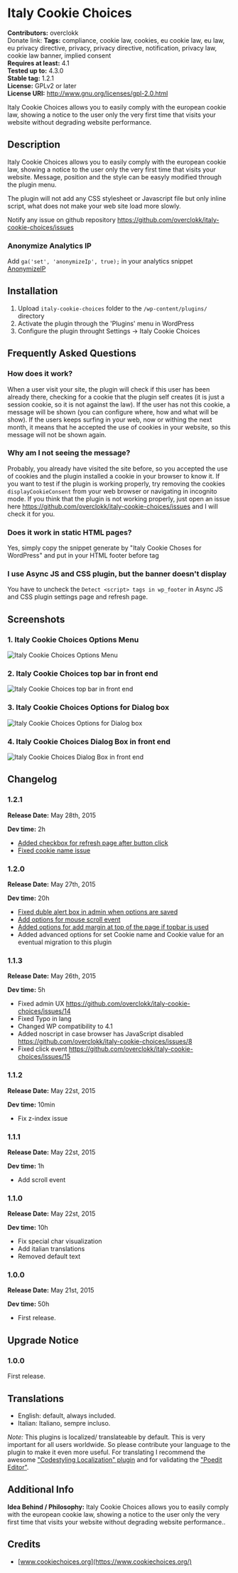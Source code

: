 # Italy Cookie Choices #
**Contributors:** overclokk  
Donate link: 
**Tags:** compliance, cookie law, cookies, eu cookie law, eu law, eu privacy directive, privacy, privacy directive, notification, privacy law, cookie law banner, implied consent  
**Requires at least:** 4.1  
**Tested up to:** 4.3.0  
**Stable tag:** 1.2.1  
**License:** GPLv2 or later  
**License URI:** http://www.gnu.org/licenses/gpl-2.0.html  

Italy Cookie Choices allows you to easily comply with the european cookie law, showing
a notice to the user only the very first time that visits your website without degrading website performance.

## Description ##

Italy Cookie Choices allows you to easily comply with the european cookie law, showing
a notice to the user only the very first time that visits your website.
Message, position and the style can be easyly modified through the plugin menu. 

The plugin will not add any CSS stylesheet or Javascript file but only inline script, what does not make your web site load more slowly.

Notify any issue on github repository https://github.com/overclokk/italy-cookie-choices/issues

### Anonymize Analytics IP ###

Add `ga('set', 'anonymizeIp', true);` in your analytics snippet [AnonymizeIP](https://developers.google.com/analytics/devguides/collection/analyticsjs/field-reference#anonymizeIp)

## Installation ##

1. Upload `italy-cookie-choices` folder to the `/wp-content/plugins/` directory
2. Activate the plugin through the 'Plugins' menu in WordPress
3. Configure the plugin throught Settings -> Italy Cookie Choices

## Frequently Asked Questions ##

### How does it work? ###

When a user visit your site, the plugin will check if this user has been already there, checking for a cookie that the plugin self creates (it is just a session cookie, so it is not against the law). If the user has not this cookie, a message will be shown (you can configure where, how and what will be show). If the users keeps surfing in your web, now or withing the next month, it means that he accepted the use of cookies in your website, so this message
will not be shown again.

### Why am I not seeing the message? ###

Probably, you already have visited the site before, so you accepted the use of cookies and the plugin installed a cookie in your browser to know it. If you want to test if the plugin is working properly, try removing the cookies `displayCookieConsent` from your web browser or navigating in incognito mode. If you think that the plugin is not working properly, just open an issue here https://github.com/overclokk/italy-cookie-choices/issues and I will check it for you.

### Does it work in static HTML pages? ###

Yes, simply copy the snippet generate by "Italy Cookie Choses for WordPress" and put in your HTML footer before </body> tag

### I use Async JS and CSS plugin, but the banner doesn't display ###

You have to uncheck the `Detect <script> tags in wp_footer` in Async JS and CSS plugin settings page and refresh page.

## Screenshots ##

### 1. Italy Cookie Choices Options Menu ###
![Italy Cookie Choices Options Menu](http://s.wordpress.org/extend/plugins/italy-cookie-choices/screenshot-1.png)

### 2. Italy Cookie Choices top bar in front end ###
![Italy Cookie Choices top bar in front end](http://s.wordpress.org/extend/plugins/italy-cookie-choices/screenshot-2.png)

### 3. Italy Cookie Choices Options for Dialog box ###
![Italy Cookie Choices Options for Dialog box](http://s.wordpress.org/extend/plugins/italy-cookie-choices/screenshot-3.png)

### 4. Italy Cookie Choices Dialog Box in front end ###
![Italy Cookie Choices Dialog Box in front end](http://s.wordpress.org/extend/plugins/italy-cookie-choices/screenshot-4.png)


## Changelog ##

### 1.2.1 ###
**Release Date:** May 28th, 2015  

**Dev time:** 2h  

* [Added checkbox for refresh page after button click](https://wordpress.org/support/topic/aggiunta-del-refresh-dopo-lok?replies=3)
* [Fixed cookie name issue](https://github.com/overclokk/italy-cookie-choices/issues/21)


### 1.2.0 ###
**Release Date:** May 27th, 2015  

**Dev time:** 20h  

* [Fixed duble alert box in admin when options are saved](https://github.com/overclokk/italy-cookie-choices/issues/13)
* [Add options for mouse scroll event](https://github.com/overclokk/italy-cookie-choices/issues/19)
* [Added options for add margin at top of the page if topbar is used](https://github.com/overclokk/italy-cookie-choices/issues/6)
* Added advanced options for set Cookie name and Cookie value for an eventual migration to this plugin

### 1.1.3 ###
**Release Date:** May 26th, 2015  

**Dev time:** 5h  

* Fixed admin UX https://github.com/overclokk/italy-cookie-choices/issues/14
* Fixed Typo in lang
* Changed WP compatibility to 4.1
* Added noscript in case browser has JavaScript disabled https://github.com/overclokk/italy-cookie-choices/issues/8
* Fixed click event https://github.com/overclokk/italy-cookie-choices/issues/15

### 1.1.2 ###
**Release Date:** May 22st, 2015  

**Dev time:** 10min  

* Fix z-index issue

### 1.1.1 ###
**Release Date:** May 22st, 2015  

**Dev time:** 1h  

* Add scroll event

### 1.1.0 ###
**Release Date:** May 22st, 2015  

**Dev time:** 10h  

* Fix special char visualization
* Add italian translations
* Removed default text

### 1.0.0 ###
**Release Date:** May 21st, 2015  

**Dev time:** 50h  

* First release.

## Upgrade Notice ##

### 1.0.0 ###
First release.

## Translations ##
 
* English: default, always included.
* Italian: Italiano, sempre incluso.

*Note:* This plugins is localized/ translateable by default. This is very important for all users worldwide. So please contribute your language to the plugin to make it even more useful. For translating I recommend the awesome ["Codestyling Localization" plugin](http://wordpress.org/extend/plugins/codestyling-localization/) and for validating the ["Poedit Editor"](http://www.poedit.net/).
 
## Additional Info ##

**Idea Behind / Philosophy:** Italy Cookie Choices allows you to easily comply with the european cookie law, showing
a notice to the user only the very first time that visits your website without degrading website performance..
 
## Credits ##

* [www.cookiechoices.org](https://www.cookiechoices.org/)